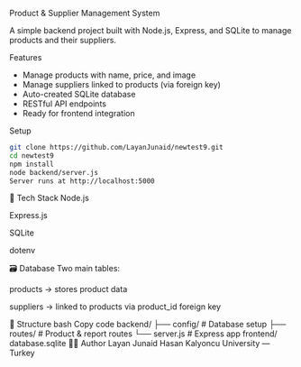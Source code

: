 Product & Supplier Management System

A simple backend project built with Node.js, Express, and SQLite to manage products and their suppliers.



Features
- Manage products with name, price, and image  
- Manage suppliers linked to products (via foreign key)  
- Auto-created SQLite database  
- RESTful API endpoints  
- Ready for frontend integration  


 Setup
```bash
git clone https://github.com/LayanJunaid/newtest9.git
cd newtest9
npm install
node backend/server.js
Server runs at http://localhost:5000
```
🧱 Tech Stack
Node.js

Express.js

SQLite

dotenv

🗃️ Database
Two main tables:

products → stores product data

suppliers → linked to products via product_id foreign key

📁 Structure
bash
Copy code
backend/
 ├── config/              # Database setup
 ├── routes/              # Product & report routes
 └── server.js            # Express app
frontend/
database.sqlite
👩‍💻 Author
Layan Junaid
Hasan Kalyoncu University — Turkey


